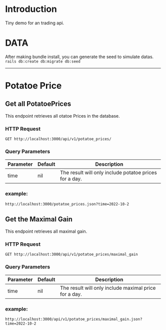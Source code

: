# Introduction
Tiny demo for an trading api.

# DATA
After making bundle install, you can generate the seed to simulate datas.
```rails db:create db:migrate db:seed```

------------------------------------------------

# Potatoe Price

## Get all PotatoePrices
This endpoint retrieves all otatoe Prices in the database.

### HTTP Request
 ```GET http://localhost:3000/api/v1/potatoe_prices/```
### Query Parameters

| Parameter | Default | Description | 
| ----------- | ----------- | ----------- |
| time | nil | The result will only include potatoe prices for a day. |

### example:
 ```http://localhost:3000/potatoe_prices.json?time=2022-10-2 ```

## Get the Maximal Gain
This endpoint retrieves all maximal gain.

### HTTP Request
 ```GET http://localhost:3000/api/v1/potatoe_prices/maximal_gain```
### Query Parameters

| Parameter | Default | Description | 
| ----------- | ----------- | ----------- |
| time | nil | The result will only include maximal price for a day. |

### example:
 ```http://localhost:3000/api/v1/potatoe_prices/maximal_gain.json?time=2022-10-2```



